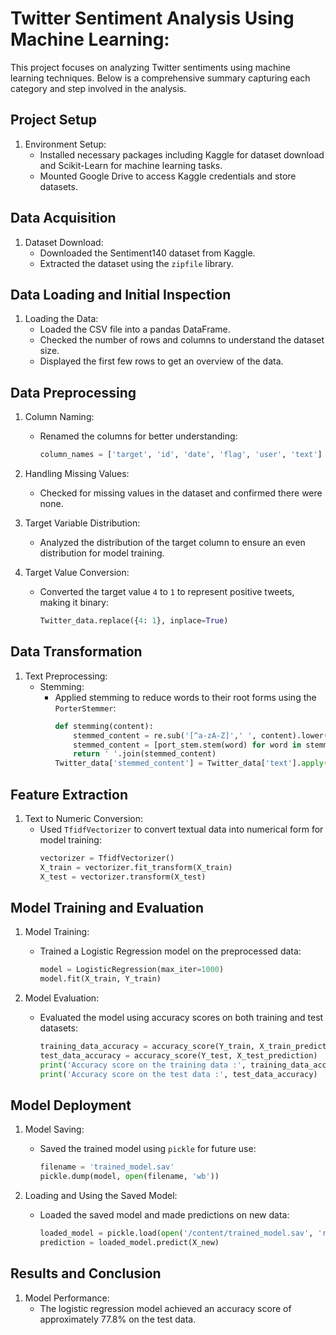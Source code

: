 # Twitter Sentiment Analysis Using Machine Learning: 

This project focuses on analyzing Twitter sentiments using machine learning techniques. Below is a comprehensive summary capturing each category and step involved in the analysis.

## Project Setup
1. Environment Setup:
   - Installed necessary packages including Kaggle for dataset download and Scikit-Learn for machine learning tasks.
   - Mounted Google Drive to access Kaggle credentials and store datasets.

## Data Acquisition
1. Dataset Download:
   - Downloaded the Sentiment140 dataset from Kaggle.
   - Extracted the dataset using the `zipfile` library.

## Data Loading and Initial Inspection
1. Loading the Data:
   - Loaded the CSV file into a pandas DataFrame.
   - Checked the number of rows and columns to understand the dataset size.
   - Displayed the first few rows to get an overview of the data.

## Data Preprocessing
1. Column Naming:
   - Renamed the columns for better understanding:
     ```python
     column_names = ['target', 'id', 'date', 'flag', 'user', 'text']
     ```

2. Handling Missing Values:
   - Checked for missing values in the dataset and confirmed there were none.

3. Target Variable Distribution:
   - Analyzed the distribution of the target column to ensure an even distribution for model training.

4. Target Value Conversion:
   - Converted the target value `4` to `1` to represent positive tweets, making it binary:
     ```python
     Twitter_data.replace({4: 1}, inplace=True)
     ```

## Data Transformation
1. Text Preprocessing:
   - Stemming:
     - Applied stemming to reduce words to their root forms using the `PorterStemmer`:
       ```python
       def stemming(content):
           stemmed_content = re.sub('[^a-zA-Z]',' ', content).lower().split()
           stemmed_content = [port_stem.stem(word) for word in stemmed_content if not word in stopwords.words('english')]
           return ' '.join(stemmed_content)
       Twitter_data['stemmed_content'] = Twitter_data['text'].apply(stemming)
       ```

## Feature Extraction
1. Text to Numeric Conversion:
   - Used `TfidfVectorizer` to convert textual data into numerical form for model training:
     ```python
     vectorizer = TfidfVectorizer()
     X_train = vectorizer.fit_transform(X_train)
     X_test = vectorizer.transform(X_test)
     ```

## Model Training and Evaluation
1. Model Training:
   - Trained a Logistic Regression model on the preprocessed data:
     ```python
     model = LogisticRegression(max_iter=1000)
     model.fit(X_train, Y_train)
     ```

2. Model Evaluation:
   - Evaluated the model using accuracy scores on both training and test datasets:
     ```python
     training_data_accuracy = accuracy_score(Y_train, X_train_prediction)
     test_data_accuracy = accuracy_score(Y_test, X_test_prediction)
     print('Accuracy score on the training data :', training_data_accuracy)
     print('Accuracy score on the test data :', test_data_accuracy)
     ```

## Model Deployment
1. Model Saving:
   - Saved the trained model using `pickle` for future use:
     ```python
     filename = 'trained_model.sav'
     pickle.dump(model, open(filename, 'wb'))
     ```

2. Loading and Using the Saved Model:
   - Loaded the saved model and made predictions on new data:
     ```python
     loaded_model = pickle.load(open('/content/trained_model.sav', 'rb'))
     prediction = loaded_model.predict(X_new)
     ```

## Results and Conclusion
1. Model Performance:
   - The logistic regression model achieved an accuracy score of approximately 77.8% on the test data.


